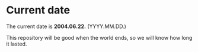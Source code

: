 # Current date

The current date is **2004.06.22.** (YYYY.MM.DD.)

This repository will be good when the world ends, so we will know how long it lasted.